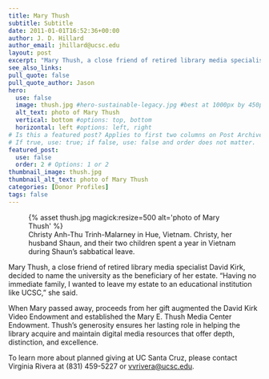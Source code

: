 ```yaml
---
title: Mary Thush
subtitle: Subtitle
date: 2011-01-01T16:52:36+00:00
author: J. D. Hillard
author_email: jhillard@ucsc.edu
layout: post
excerpt: "Mary Thush, a close friend of retired library media specialist David Kirk, decided to name the university as the beneficiary of her estate. &quot;Having no immediate family, I wanted to leave my estate to an educational institution like UCSC,&quot; she said."
see_also_links:
pull_quote: false
pull_quote_author: Jason
hero:
  use: false
  image: thush.jpg #hero-sustainable-legacy.jpg #best at 1000px by 450px
  alt_text: photo of Mary Thush
  vertical: bottom #options: top, bottom
  horizontal: left #options: left, right
# Is this a featured post? Applies to first two columns on Post Archive Page.
# If true, use: true; if false, use: false and order does not matter.
featured_post:
  use: false
  order: 2 # Options: 1 or 2
thumbnail_image: thush.jpg
thumbnail_alt_text: photo of Mary Thush
categories: [Donor Profiles]
tags: false
---
```

<figure class="inline-image right">
{% asset thush.jpg magick:resize=500 alt='photo of Mary Thush' %}
<figcaption>Christy Anh-Thu Trinh-Malarney in Hue, Vietnam. Christy, her husband Shaun, and their two children spent a year in Vietnam during Shaun&#8217;s sabbatical leave.</figcaption></figure> 
Mary Thush, a close friend of retired library media specialist David Kirk, decided to name the university as the beneficiary of her estate. “Having no immediate family, I wanted to leave my estate to an educational institution like UCSC,” she said.

When Mary passed away, proceeds from her gift augmented the David Kirk Video Endowment and established the Mary E. Thush Media Center Endowment. Thush’s generosity ensures her lasting role in helping the library acquire and maintain digital media resources that offer depth, distinction, and excellence.

To learn more about planned giving at UC Santa Cruz, please contact Virginia Rivera at (831) 459-5227 or <a href="mailto:vvrivera@ucsc.edu">vvrivera@ucsc.edu</a>.

